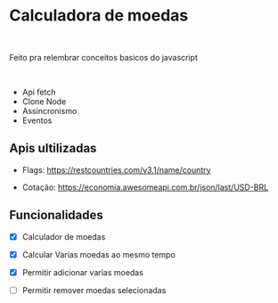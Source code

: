 # Calculadora de moedas 
<br>

Feito pra relembrar conceitos basicos do javascript

<br>

- Api fetch 
- Clone Node
- Assincronismo
- Eventos


## Apis ultilizadas 
- Flags: 
        https://restcountries.com/v3.1/name/country 

- Cotação: 
       https://economia.awesomeapi.com.br/json/last/USD-BRL


## Funcionalidades

- [x] Calculador de moedas 
- [x] Calcular Varias moedas ao mesmo tempo 
- [x] Permitir adicionar varias moedas 
- [ ] Permitir remover moedas selecionadas
 

